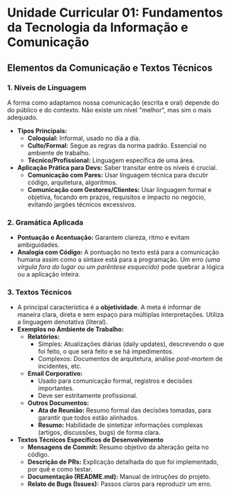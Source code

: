 # Unidade Curricular 01: Fundamentos da Tecnologia da Informação e Comunicação

## Elementos da Comunicação e Textos Técnicos

### 1. Níveis de Linguagem

A forma como adaptamos nossa comunicação (escrita e oral) depende do do público e do contexto. Não existe um nível "melhor", mas sim o mais adequado.

- **Tipos Principais:**
    - **Coloquial:** Informal, usado no dia a dia.
    - **Culto/Formal:** Segue as regras da norma padrão. Essencial no ambiente de trabalho.
    - **Técnico/Profissional:** Linguagem específica de uma área.
- **Aplicação Prática para Devs:** Saber transitar entre os níveis é crucial.
    - **Comunicação com Pares:** Usar linguagem técnica para dscutir código, arquitetura, algoritmos.
    - **Comunicação com Gestores/Clientes:** Usar linguagem formal e objetiva, focando em prazos, requisitos e impacto no negócio, evitando jargões técnicos excessivos.

### 2. Gramática Aplicada

- **Pontuação e Acentuação:** Garantem clareza, ritmo e evitam ambiguidades.
- **Analogia com Código:** A pontuação no texto está para a comunicação humana assim como a sintaxe está para a programação. Um erro *(uma vírgula fora do lugar ou um parêntese esquecido)* pode quebrar a lógica ou a aplicação inteira.

### 3. Textos Técnicos

- A principal característica é a **objetividade**. A meta é informar de maneira clara, direta e sem espaço para múltiplas interpretações. Utiliza a linguagem denotativa (literal).
- **Exemplos no Ambiente de Trabalho:**
    - **Relatórios:**
        - Simples: Atualizações diárias (daily updates), descrevendo o que foi feito, o que será feito e se há impedimentos.
        - Complexos: Documentos de arquitetura, análise *post-mortem* de incidentes, etc.
    - **Email Corporativo:**
        - Usado para comunicação formal, registros e decisões importantes.
        - Deve ser estritamente profissional.
    - **Outros Documentos:**
        - **Ata de Reunião:** Resumo formal das decisões tomadas, para garantir que todos estão alinhados.
        - **Resumo:** Habilidade de sintetizar informações complexas (artigos, discussões, bugs) de forma clara.
- **Textos Técnicos Específicos de Desenvolvimento**
    - **Mensagens de Commit:** Resumo objetivo da alteração geita no código.
    - **Descrição de PRs:** Explicação detalhada do que foi implementado, por quê e como testar.
    - **Documentação (README.md):** Manual de intruções do projeto.
    - **Relato de Bugs (Issues):** Passos claros para reproduzir um erro.
